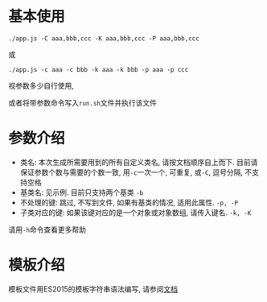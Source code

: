 # 基本使用

```
./app.js -C aaa,bbb,ccc -K aaa,bbb,ccc -P aaa,bbb,ccc
```

或

```
./app.js -c aaa -c bbb -k aaa -k bbb -p aaa -p ccc
```

视参数多少自行使用, 

或者将带参数命令写入`run.sh`文件并执行该文件

# 参数介绍

+ 类名: 本次生成所需要用到的所有自定义类名, 请按文档顺序自上而下. 目前请保证参数个数与需要的个数一致, 用`-c`一次一个, 可重复, 或`-C`, 逗号分隔, 不支持空格
+ 基类名: 见示例. 目前只支持两个基类 `-b`
+ 不处理的键: 跳过, 不写到文件, 如果有基类的情况, 适用此属性. `-p, -P`
+ 子类对应的键: 如果该键对应的是一个对象或对象数组, 请传入键名. `-k, -K`

请用`-h`命令查看更多帮助

# 模板介绍

模板文件用ES2015的模板字符串语法编写, 请参阅[文档](https://developer.mozilla.org/en-US/docs/Web/JavaScript/Reference/Template_literals) 

